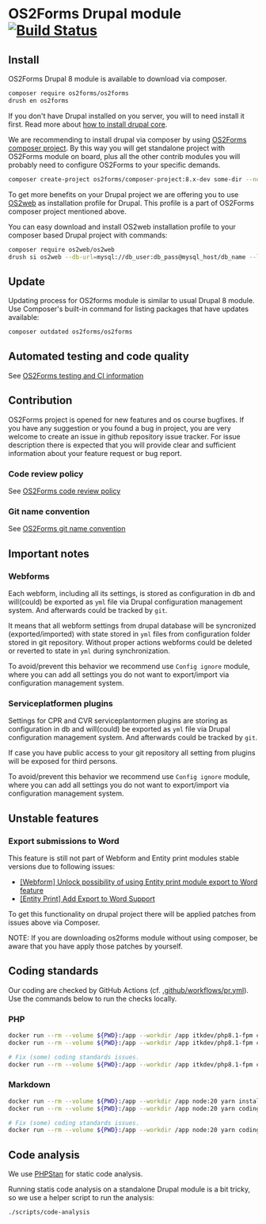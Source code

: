 # OS2Forms Drupal module  [![Build Status](https://travis-ci.org/OS2Forms/os2forms.svg?branch=8.x)](https://travis-ci.org/OS2Forms/os2forms)

## Install

OS2Forms Drupal 8 module is available to download via composer.

```sh
composer require os2forms/os2forms
drush en os2forms
```

If you don't have Drupal installed on you server, you will to need install it first.
Read more about [how to install drupal core](https://www.drupal.org/docs/8/install).

We are recommending to install drupal via composer by using
[OS2Forms composer project](https://github.com/OS2Forms/composer-project).
By this way you will get standalone project with OS2Forms module on board, plus
all the other contrib modules you will probably need to configure OS2Forms to
your specific demands.

```sh
composer create-project os2forms/composer-project:8.x-dev some-dir --no-interaction
```

To get more benefits on your Drupal project we are offering you to use
[OS2web](https://packagist.org/packages/os2web/os2web) as installation
profile for Drupal. This profile is a part of OS2Forms composer project
mentioned above.

You can easy download and install OS2web installation profile to your
composer based Drupal project with commands:

```sh
composer require os2web/os2web
drush si os2web --db-url=mysql://db_user:db_pass@mysql_host/db_name --locale=da --site-name="OS2Forms" --account-pass=admin -y
```

## Update

Updating process for OS2forms module is similar to usual Drupal 8 module.
Use Composer's built-in command for listing packages that have updates available:

```sh
composer outdated os2forms/os2forms
```

## Automated testing and code quality

See [OS2Forms testing and CI information](https://github.com/OS2Forms/docs#testing-and-ci)

## Contribution

OS2Forms project is opened for new features and os course bugfixes.
If you have any suggestion or you found a bug in project, you are very welcome
to create an issue in github repository issue tracker.
For issue description there is expected that you will provide clear and
sufficient information about your feature request or bug report.

### Code review policy

See [OS2Forms code review policy](https://github.com/OS2Forms/docs#code-review)

### Git name convention

See [OS2Forms git name convention](https://github.com/OS2Forms/docs#git-guideline)

## Important notes

### Webforms

Each webform, including all its settings, is stored as configuration in db and
will(could) be exported as `yml` file via Drupal configuration management
system. And afterwards could be tracked by `git`.

It means that all webform settings from drupal database will
be syncronized (exported/imported) with state stored in `yml` files from
configuration folder stored in git repository. Without proper actions webforms
could be deleted or reverted to state in `yml` during synchronization.

To avoid/prevent this behavior we recommend use `Config ignore` module, where
you can add all settings you do not want to export/import via configuration
management system.

### Serviceplatformen plugins

Settings for CPR and CVR serviceplantormen plugins are storing as configuration
in db and will(could) be exported as `yml` file via Drupal configuration
management system. And afterwards could be tracked by `git`.

If case you have public access to your git repository all setting from plugins
will be exposed for third persons.

To avoid/prevent this behavior we recommend use `Config ignore` module, where
you can add all settings you do not want to export/import via configuration
management system.

## Unstable features

### Export submissions to Word

This feature is still not part of Webform and Entity print modules stable versions
due to following issues:

* [[Webform] Unlock possibility of using Entity print module export to Word
  feature](https://www.drupal.org/project/webform/issues/3096552)
* [[Entity Print] Add Export to Word
  Support](https://www.drupal.org/project/entity_print/issues/2733781)

To get this functionality on drupal project there will be applied patches from
issues above via Composer.

NOTE: If you are downloading os2forms module without using composer, be aware
that you have apply those patches by yourself.

## Coding standards

Our coding are checked by GitHub Actions (cf.
[.github/workflows/pr.yml](.github/workflows/pr.yml)). Use the commands below to
run the checks locally.

### PHP

```sh
docker run --rm --volume ${PWD}:/app --workdir /app itkdev/php8.1-fpm composer install
docker run --rm --volume ${PWD}:/app --workdir /app itkdev/php8.1-fpm composer coding-standards-check

# Fix (some) coding standards issues.
docker run --rm --volume ${PWD}:/app --workdir /app itkdev/php8.1-fpm composer coding-standards-apply
```

### Markdown

```sh
docker run --rm --volume ${PWD}:/app --workdir /app node:20 yarn install
docker run --rm --volume ${PWD}:/app --workdir /app node:20 yarn coding-standards-check/markdownlint

# Fix (some) coding standards issues.
docker run --rm --volume ${PWD}:/app --workdir /app node:20 yarn coding-standards-apply/markdownlint
```

## Code analysis

We use [PHPStan](https://phpstan.org/) for static code analysis.

Running statis code analysis on a standalone Drupal module is a bit tricky, so
we use a helper script to run the analysis:

```sh
./scripts/code-analysis
```
